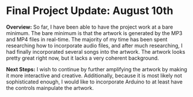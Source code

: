 # Final Project Update: August 10th

**Overview:** So far, I have been able to have the project work at a bare minimum.  The bare minimum is that the artwork is generated by the MP3 and MP4 files in real-time.  The majority of my time has been spent researching how to incorporate audio files, and after much researching, I had finally incorporated several songs into the artwork.  The artwork looks pretty great right now, but it lacks a very coherent background.

**Next Steps:** I wish to continue by further amplifying the artwork by making it more interactive and creative. Additionally, because it is most likely not sophisticated enough, I would like to incorporate Arduino to at least have the controls mainpulate the artwork.

